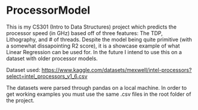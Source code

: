 # ProcessorModel
This is my CS301 (Intro to Data Structures) project which predicts the processor speed (in GHz) based off of three features: The TDP, Lithography, and # of threads. Despite the model being quite primitive (with a somewhat dissapointing R2 score), it is a showcase example of what Linear Regression can be used for. In the future I intend to use this on a dataset with older processor models.

Dataset used: https://www.kaggle.com/datasets/mexwell/intel-processors?select=intel_processors_v1_6.csv

The datasets were parsed through pandas on a local machine. In order to get working examples you must use the same .csv files in the root folder of the project. 
